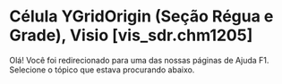 
# Célula YGridOrigin (Seção Régua e Grade), Visio [vis_sdr.chm1205]

Olá! Você foi redirecionado para uma das nossas páginas de Ajuda F1. Selecione o tópico que estava procurando abaixo.


